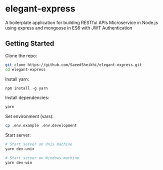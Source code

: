 # elegant-express
A boilerplate application for building RESTful APIs Microservice in Node.js using express and mongoose in ES6 with JWT Authentication 



## Getting Started

Clone the repo:
```sh
git clone https://github.com/SaeedSheikhi/elegant-express.git
cd elegant-express
```

Install yarn:
```js
npm install -g yarn
```

Install dependencies:
```sh
yarn
```

Set environment (vars):
```sh
cp .env.example .env.development
```

Start server:
```sh
# Start server on Unix machine
yarn dev-unix

# Start server on Windows machine
yarn dev-win
